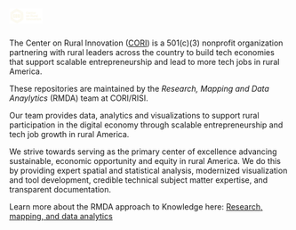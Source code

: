 <a href="https://ruralinnovation.us/" target="_blank"><img src="cori-logo-light.svg" alt="The Center on Rural Innovation" width="12%" align="left" /></a><br/>
==============================================================================================================================================================

The Center on Rural Innovation ([CORI](https://ruralinnovation.us/)) is a 501(c)(3) nonprofit organization partnering with rural leaders across the country to build tech economies that support scalable entrepreneurship and lead to more tech jobs in rural America.

These repositories are maintained by the *Research, Mapping and Data Anaylytics* (RMDA) team at CORI/RISI.

Our team provides data, analytics and visualizations to support rural participation in the digital economy through scalable entrepreneurship and tech job growth in rural America.

We strive towards serving as the primary center of excellence advancing sustainable, economic opportunity and equity in rural America. We do this by providing expert spatial and statistical analysis, modernized visualization and tool development, credible technical subject matter expertise, and transparent documentation.

Learn more about the RMDA approach to Knowledge here:
[Research, mapping, and data analytics](https://ruralinnovation.us/our-work/research_mapping/)

<!--

🏗️ This page is under construction! 🏗️

**Here are some ideas to get you started:**

🙋‍♀️ A short introduction - what is your organization all about?
🌈 Contribution guidelines - how can the community get involved?
👩‍💻 Useful resources - where can the community find your docs? Is there anything else the community should know?
🍿 Fun facts - what does your team eat for breakfast?
🧙 Remember, you can do mighty things with the power of [Markdown](https://docs.github.com/github/writing-on-github/getting-started-with-writing-and-formatting-on-github/basic-writing-and-formatting-syntax)
-->
